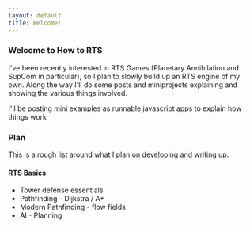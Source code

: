 ```yaml
---
layout: default
title: Welcome!
---
```

<h3>Welcome to How to RTS</h3>

<p>I've been recently interested in RTS Games (Planetary Annihilation and SupCom in particular), so I plan to slowly build up an RTS engine of my own. Along the way I'll do some posts and miniprojects explaining and showing the various things involved.</p>

<p>I'll be posting mini examples as runnable javascript apps to explain how things work</p>

<h3>Plan</h3>

<p>This is a rough list around what I plan on developing and writing up.</p>

<h4>RTS Basics</h4>
<ul>
<li>Tower defense essentials</li>
<li>Pathfinding - Dijkstra / A*</li>
<li>Modern Pathfinding - flow fields</li>
<li>AI - Planning</li>
</ul>
